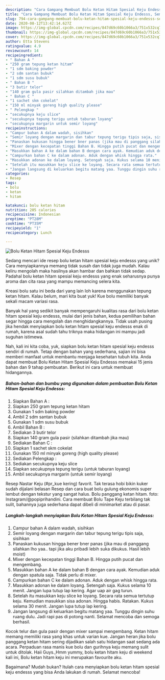 ```yaml
---
description: "Cara Gampang Membuat Bolu Ketan Hitam Spesial Keju Endesss, Sempurna"
title: "Cara Gampang Membuat Bolu Ketan Hitam Spesial Keju Endesss, Sempurna"
slug: 794-cara-gampang-membuat-bolu-ketan-hitam-spesial-keju-endesss-sempurna
date: 2020-08-12T13:42:14.627Z
image: https://img-global.cpcdn.com/recipes/847d69c60b1066a3/751x532cq70/bolu-ketan-hitam-spesial-keju-endesss-foto-resep-utama.jpg
thumbnail: https://img-global.cpcdn.com/recipes/847d69c60b1066a3/751x532cq70/bolu-ketan-hitam-spesial-keju-endesss-foto-resep-utama.jpg
cover: https://img-global.cpcdn.com/recipes/847d69c60b1066a3/751x532cq70/bolu-ketan-hitam-spesial-keju-endesss-foto-resep-utama.jpg
author: Etta Stevens
ratingvalue: 4.9
reviewcount: 14
recipeingredient:
- " Bahan A "
- "250 gram tepung ketan hitam"
- "1 sdm baking powder"
- "2 sdm santan bubuk"
- "1 sdm susu bubuk"
- " Bahan B "
- "3 butir telor"
- "140 gram gula pasir silahkan ditambah jika mau"
- " Bahan C "
- "1 sachet skm cokelat"
- "150 ml minyak goreng high quality please"
- " Pelengkap "
- "secukupnya keju slice"
- "secukupnya tepung terigu untuk taburan loyang"
- "secukupnya margarin untuk semir loyang"
recipeinstructions:
- "Campur bahan A dalam wadah, sisihkan"
- "Semir loyang dengan margarin dan tabur tepung terigu tipis saja, sisihkan"
- "Panaskan kukusan hingga bener bner panas (jika mau di panggang silahkan lho yaa.. tapi jika aku pribadi lebih suka dikukus. Hasil lebih moist)"
- "Mixer dengan kecepatan tinggi Bahan B. Hingga putih pucat dan mengembang."
- "Masukkan bahan A ke dalam bahan B dengan cara ayak. Kemudian aduk dengan spatula saja. Tidak perlu di mixer."
- "Campurkan bahan C ke dalam adonan. Aduk dengan whisk hingga rata."
- "Masukkan adonan ke dalam loyang. Setengah saja. Kukus selama 10 menit. Jangan lupa tutup lap kering. Agar uap air gag turun."
- "Setelah itu masukkan keju slice ke loyang. Secara rata semua tertutup keju. Kemudian masukkan sisa adonan. Hingga habis. Ratakan. Kukus selama 30 menit. Jangan lupa tutup lap kering."
- "Jangan langsung di keluarkan begitu matang yaa. Tunggu dingin suhu ruang dulu. Jadi rapi pas di potong nanti. Selamat mencoba dan semoga berhasil."
categories:
- Resep
tags:
- bolu
- ketan
- hitam

katakunci: bolu ketan hitam 
nutrition: 205 calories
recipecuisine: Indonesian
preptime: "PT28M"
cooktime: "PT35M"
recipeyield: "1"
recipecategory: Lunch

---
```



![Bolu Ketan Hitam Spesial Keju Endesss](https://img-global.cpcdn.com/recipes/847d69c60b1066a3/751x532cq70/bolu-ketan-hitam-spesial-keju-endesss-foto-resep-utama.jpg)

Sedang mencari ide resep bolu ketan hitam spesial keju endesss yang unik? Cara menyiapkannya memang tidak susah dan tidak juga mudah. Kalau keliru mengolah maka hasilnya akan hambar dan bahkan tidak sedap. Padahal bolu ketan hitam spesial keju endesss yang enak seharusnya punya aroma dan cita rasa yang mampu memancing selera kita.

Kreasi bolu satu ini beda dari yang lain loh karena menggunakan tepung ketan hitam. Kalau belum, mari kita buat yuk! Kue bolu memiliki banyak sekali macam variasi rasa.

Banyak hal yang sedikit banyak mempengaruhi kualitas rasa dari bolu ketan hitam spesial keju endesss, mulai dari jenis bahan, kedua pemilihan bahan segar hingga cara mengolah dan menghidangkannya. Tidak usah pusing jika hendak menyiapkan bolu ketan hitam spesial keju endesss enak di rumah, karena asal sudah tahu triknya maka hidangan ini mampu jadi suguhan istimewa.


Nah, kali ini kita coba, yuk, siapkan bolu ketan hitam spesial keju endesss sendiri di rumah. Tetap dengan bahan yang sederhana, sajian ini bisa memberi manfaat untuk membantu menjaga kesehatan tubuh kita. Anda dapat membuat Bolu Ketan Hitam Spesial Keju Endesss memakai 15 jenis bahan dan 9 tahap pembuatan. Berikut ini cara untuk membuat hidangannya.

<!--inarticleads1-->

##### Bahan-bahan dan bumbu yang digunakan dalam pembuatan Bolu Ketan Hitam Spesial Keju Endesss:

1. Siapkan  Bahan A :
1. Siapkan 250 gram tepung ketan hitam
1. Gunakan 1 sdm baking powder
1. Ambil 2 sdm santan bubuk
1. Gunakan 1 sdm susu bubuk
1. Ambil  Bahan B :
1. Sediakan 3 butir telor
1. Siapkan 140 gram gula pasir (silahkan ditambah jika mau)
1. Sediakan  Bahan C :
1. Siapkan 1 sachet skm cokelat
1. Gunakan 150 ml minyak goreng (high quality please)
1. Sediakan  Pelengkap :
1. Sediakan secukupnya keju slice
1. Siapkan secukupnya tepung terigu (untuk taburan loyang)
1. Ambil secukupnya margarin (untuk semir loyang)


Resep Nastar Keju (#pr_kue kering) favorit. Tak terasa hobi bikin kuker sudah dijalani belasan Resep dan cara buat bolu gulung ekonomis super lembut dengan tekstur yang sangat halus. Bolu panggang ketan hitam. foto: Instagram/@popiprihandini. Cara membuat Bolu Tape Keju terbilang tak sulit, bahannya juga sederhana dapat dibeli di minimarket atau di pasar. 

<!--inarticleads2-->

##### Langkah-langkah menyiapkan Bolu Ketan Hitam Spesial Keju Endesss:

1. Campur bahan A dalam wadah, sisihkan
1. Semir loyang dengan margarin dan tabur tepung terigu tipis saja, sisihkan
1. Panaskan kukusan hingga bener bner panas (jika mau di panggang silahkan lho yaa.. tapi jika aku pribadi lebih suka dikukus. Hasil lebih moist)
1. Mixer dengan kecepatan tinggi Bahan B. Hingga putih pucat dan mengembang.
1. Masukkan bahan A ke dalam bahan B dengan cara ayak. Kemudian aduk dengan spatula saja. Tidak perlu di mixer.
1. Campurkan bahan C ke dalam adonan. Aduk dengan whisk hingga rata.
1. Masukkan adonan ke dalam loyang. Setengah saja. Kukus selama 10 menit. Jangan lupa tutup lap kering. Agar uap air gag turun.
1. Setelah itu masukkan keju slice ke loyang. Secara rata semua tertutup keju. Kemudian masukkan sisa adonan. Hingga habis. Ratakan. Kukus selama 30 menit. Jangan lupa tutup lap kering.
1. Jangan langsung di keluarkan begitu matang yaa. Tunggu dingin suhu ruang dulu. Jadi rapi pas di potong nanti. Selamat mencoba dan semoga berhasil.


Kocok telur dan gula pasir dengan mixer sampai mengembang. Ketan hitam memang memiliki rasa yang khas untuk varian kue. Jangan heran jika bolu panggang ketan hitam sering dijadikan salah satu hidangan saat sedang ada acara. Perpaduan rasa manis kue bolu dan gurihnya keju memang sulit untuk ditolak. Haii Guys.,Hmm yummy, bolu ketan hitam keju di weekend kali ini, Bolu ketan hitam keju ini merupakan favourite aku. 

Bagaimana? Mudah bukan? Itulah cara menyiapkan bolu ketan hitam spesial keju endesss yang bisa Anda lakukan di rumah. Selamat mencoba!

